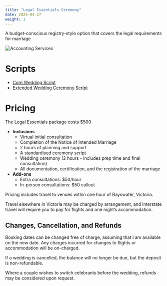 ```yaml
---
title: "Legal Essentials Ceremony"
date: 2024-04-27
weight: 1
---
```


A budget-conscious registry-style option that covers the legal requirements for marriage
<!--more-->

![Accounting Services](/images/austin-distel-nGc5RT2HmF0-unsplash.jpg)

# Scripts

- [Core Wedding Script](/data/scripts/core-wedding)
- [Extended Wedding Ceremony Script](/data/scripts/extended-wedding)

# Pricing

The Legal Essentials package costs $500

- **Inclusions**
  - Virtual initial consultation
  - Completion of the Notice of Intended Marriage
  - 2 hours of planning and support
  - A standardised ceremony script
  - Wedding ceremony (2 hours - includes prep time and final consultation)
  - All documentation, certification, and the registration of the marriage
- **Add-ons**
  - Extra consultations: $50/hour 
  - In-person consultations: $50 callout

Pricing includes travel to venues within one hour of Bayswater, Victoria.

Travel elsewhere in Victoria may be charged by arrangement, and interstate travel will require you to pay for flights and one night’s accommodation.

## Changes, Cancellation, and Refunds

Booking dates can be changed free of charge, assuming that I am available on the new date. Any charges incurred for changes to flights or accommodation will be on-charged.

If a wedding is cancelled, the balance will no longer be due, but the deposit is non-refundable.

Where a couple wishes to switch celebrants before the wedding, refunds may be considered upon request.